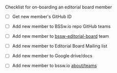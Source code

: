 Checklist for on-boarding an editorial board member

* [ ] Get new member's GitHub ID
* [ ] Add new member to BSSw.io repo GitHub teams
* [ ] Add new member to [bssw-editorial-board](https://github.com/orgs/betterscientificsoftware/teams/bssw-editorial-board) team
* [ ] Add new member to Editorial Board Mailing list
* [ ] Add new member to Google drive/docs
* [ ] Add new member to bssw.io [about/teams](https://bssw.io/pages/team)

